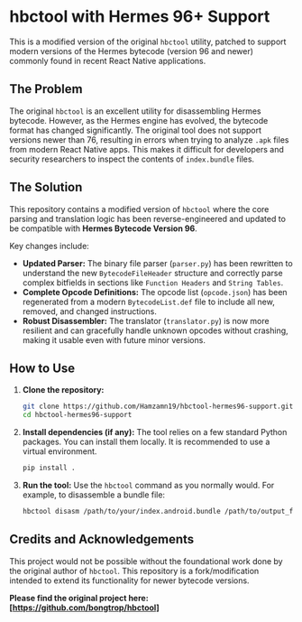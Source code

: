 # hbctool with Hermes 96+ Support

This is a modified version of the original `hbctool` utility, patched to support modern versions of the Hermes bytecode (version 96 and newer) commonly found in recent React Native applications.

## The Problem

The original `hbctool` is an excellent utility for disassembling Hermes bytecode. However, as the Hermes engine has evolved, the bytecode format has changed significantly. The original tool does not support versions newer than 76, resulting in errors when trying to analyze `.apk` files from modern React Native apps. This makes it difficult for developers and security researchers to inspect the contents of `index.bundle` files.

## The Solution

This repository contains a modified version of `hbctool` where the core parsing and translation logic has been reverse-engineered and updated to be compatible with **Hermes Bytecode Version 96**.

Key changes include:
-   **Updated Parser:** The binary file parser (`parser.py`) has been rewritten to understand the new `BytecodeFileHeader` structure and correctly parse complex bitfields in sections like `Function Headers` and `String Tables`.
-   **Complete Opcode Definitions:** The opcode list (`opcode.json`) has been regenerated from a modern `BytecodeList.def` file to include all new, removed, and changed instructions.
-   **Robust Disassembler:** The translator (`translator.py`) is now more resilient and can gracefully handle unknown opcodes without crashing, making it usable even with future minor versions.

## How to Use

1.  **Clone the repository:**
    ```bash
    git clone https://github.com/Hamzamn19/hbctool-hermes96-support.git
    cd hbctool-hermes96-support
    ```

2.  **Install dependencies (if any):**
    The tool relies on a few standard Python packages. You can install them locally. It is recommended to use a virtual environment.
    ```bash
    pip install .
    ```

3.  **Run the tool:**
    Use the `hbctool` command as you normally would. For example, to disassemble a bundle file:
    ```bash
    hbctool disasm /path/to/your/index.android.bundle /path/to/output_folder
    ```

## Credits and Acknowledgements

This project would not be possible without the foundational work done by the original author of `hbctool`. This repository is a fork/modification intended to extend its functionality for newer bytecode versions.

**Please find the original project here: [https://github.com/bongtrop/hbctool]**
